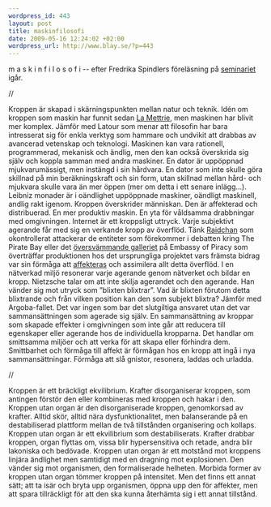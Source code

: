```yaml
--- 
wordpress_id: 443 
layout: post
title: maskinfilosofi 
date: 2009-05-16 12:24:02 +02:00 
wordpress_url: http://www.blay.se/?p=443 
---
```


m a s k i n f i l o s o f i -- efter Fredrika Spindlers föreläsning på [seminariet](http://www.isk-gbg.org/99our68/?p=321) igår. 

//

Kroppen är skapad i skärningspunkten mellan natur och teknik. Idén om kroppen som maskin har funnit sedan [La Mettrie](http://sv.wikipedia.org/wiki/Julien_Offray_de_La_Mettrie), men maskinen har blivit mer komplex. Jämför med Latour som menar att filosofin har bara intresserat sig för enkla verktyg som hammare och undvikit att drabbas av avancerad vetenskap och teknologi. Maskinen kan vara rationell, programmerad, mekanisk och ändlig, men den kan också överskrida sig själv och koppla samman med andra maskiner. En dator är uppöppnad mjukvarumässigt, men instängd i sin hårdvara. En dator som inte skulle göra skillnad på min beräkningskraft och sin form, utan skillnad mellan hård- och mjukvara skulle vara än mer öppen (mer om detta i ett senare inlägg...). Leibniz monader är i oändlighet uppöppnade maskiner, oändligt maskinell, andlig rakt igenom. Kroppen överskrider människan. Den är affekterad och distribuerad. En mer produktiv maskin. En yta för våldsamma drabbningar med omgivningen. Internet är ett kroppsligt uttryck. Varje subjektivt agerande får med sig en verkande kropp av överflöd. Tänk [Raidchan](http://drrignell.blip.tv/file/2039795/) som okontrollerat attackerar de entiteter som förekommer i debatten kring The Pirate Bay eller det [översvämmande galleriet](http://embassyofpiracy.org/gallery/) på Embassy of Piracy som överträffar produktionen hos det ursprungliga projektet vars främsta bidrag var sin förmåga att [affekteras](http://embassyofpiracy.org/2009/05/breaking-news-rome-vs-internet/) och assimilera allt detta överflöd. I en nätverkad miljö resonerar varje agerande genom nätverket och bildar en kropp. Nietzsche talar om att inte skilja agerandet och den agerande. Han vänder sig mot utryck som ”blixten blixtrar”. Vad är blixten förutom detta blixtrande och från vilken position kan den som subjekt blixtra? Jämför med Argoba-fallet. Det var ingen som bar det slutgiltiga ansvaret utan det var sammansättningen som agerade sig själv. En sammansättning av kroppar som skapade effekter i omgivningen som inte går att reducera till egenskaper eller agerande hos de individuella kropparna. Det handlar om smittsamma miljöer och att verka för att skapa eller förhindra dem. Smittbarhet och förmåga till affekt är förmågan hos en kropp att ingå i nya sammansättningar. Förmåga att slå gnistor, resonera, laddas och urladda. 

//

Kroppen är ett bräckligt ekvilibrium. Krafter disorganiserar kroppen, som antingen förstör den eller kombineras med kroppen och hakar i den. Kroppen utan organ är den disorganiserade kroppen, genomkorsad av krafter. Alltid skör, alltid nära dysfunktionalitet, men balanserande på en destabiliserad plattform mellan de två tillstånden organisering och kollaps. Kroppen utan organ är ett ekvilibrium som destabiliserats. Krafter drabbar kroppen, organ flyttas om, vissa blir hypersensitiva och retade, andra blir lakoniska och bedövade. Kroppen utan organ är ett motstånd mot kroppens linjära ändlighet men samtidigt med en dragning mot explosionen. Den vänder sig mot organismen, den formaliserade helheten. Morbida former av kroppen utan organ tömmer kroppen på intensitet. Men det finns ett annat sätt; att ta isär och bryta upp organismen, öppna upp den för affekter, men att spara tillräckligt för att den ska kunna återhämta sig i ett annat tillstånd. 
